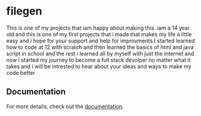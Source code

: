 # filegen
 This is one of my projects that iam happy about making this .iam a 14 year old and this is one of my first projects that i made that makes my life a little easy and i hope for your  support and help for improvments I started learned how to code at 12 with scratch and then learned the basics of html and java script in school and the rest i learned all by myself with just the internet and now i started my journey to become a full stack devolper no matter what it takes and i will be intrested to hear about your ideas and ways to make my code better 
## Documentation
For more details, check out the [documentation](docs.md).
